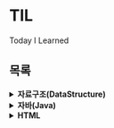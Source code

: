 # TIL
Today I Learned

## 목록

<details>
    <summary><b>자료구조(DataStructure)</b></summary>
    <ul>
        <li><a href="https://github.com/seungbin-kim/TIL/tree/master/DataStructure/CH01">자료구조와 알고리즘</a></li>
        <li><a href="https://github.com/seungbin-kim/TIL/tree/master/DataStructure/CH02">순환</a></li>
        <li><a href="https://github.com/seungbin-kim/TIL/tree/master/DataStructure/CH03">배열, 구조체, 포인터</a></li>
        <li><a href="https://github.com/seungbin-kim/TIL/tree/master/DataStructure/CH04">스택</a></li>
        <li><a href="https://github.com/seungbin-kim/TIL/tree/master/DataStructure/CH05">큐</a></li>
        <li><a href="https://github.com/seungbin-kim/TIL/tree/master/DataStructure/CH06">연결리스트 1</a></li>
        <li><a href="https://github.com/seungbin-kim/TIL/tree/master/DataStructure/CH07">연결리스트 2</a></li>
        <li><a href="https://github.com/seungbin-kim/TIL/tree/master/DataStructure/CH08">트리</a></li>
        <li><a href="https://github.com/seungbin-kim/TIL/tree/master/DataStructure/CH09">우선순위 큐</a></li>
        <li><a href="https://github.com/seungbin-kim/TIL/tree/master/DataStructure/CH10">그래프 1</a></li>
        <li><a href="https://github.com/seungbin-kim/TIL/tree/master/DataStructure/CH11">그래프 2</a></li>
        <li><a href="https://github.com/seungbin-kim/TIL/tree/master/DataStructure/CH12">정렬</a></li>
        <li><a href="https://github.com/seungbin-kim/TIL/tree/master/DataStructure/CH13">탐색</a></li>
        <li><a href="https://github.com/seungbin-kim/TIL/tree/master/DataStructure/CH14">해싱</a></li>
    </ul>
</details>
<details>
    <summary><b>자바(Java)</b></summary>
    <ul>
        <li><a href="https://github.com/seungbin-kim/TIL/tree/master/Java/https://github.com/seungbin-kim/TIL/tree/master/Java/1.Starting_Java">자바 시작하기</a></li>
        <li><a href="https://github.com/seungbin-kim/TIL/tree/master/Java/2.Variable_and_Type">변수와 타입</a></li>
    </ul>
</details>
<details>
    <summary><b>HTML</b></summary>
    <ul>
        <li><a href="https://github.com/seungbin-kim/TIL/tree/master/HTML/01_Starting_HTML">HTML 기본문법</a></li>
    </ul>
</details>
